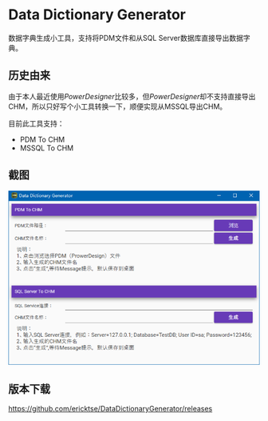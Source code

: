 # Data Dictionary Generator
数据字典生成小工具，支持将PDM文件和从SQL Server数据库直接导出数据字典。

## 历史由来

由于本人最近使用*PowerDesigner*比较多，但*PowerDesigner*却不支持直接导出CHM，所以只好写个小工具转换一下，顺便实现从MSSQL导出CHM。

目前此工具支持：

- PDM To CHM
- MSSQL To CHM

## 截图

![screenshot](screenshot.png)

## 版本下载
https://github.com/ericktse/DataDictionaryGenerator/releases
